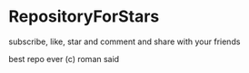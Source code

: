 # RepositoryForStars
subscribe, like, star and comment and share with your friends

best repo ever (c) roman said

